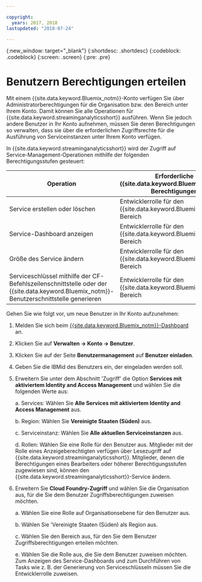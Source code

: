 ```yaml
---

copyright:
  years: 2017, 2018
lastupdated: "2018-07-24"

---
```


<!-- Attribute definitions -->
{:new_window: target="_blank"}
{:shortdesc: .shortdesc}
{:codeblock: .codeblock}
{:screen: .screen}
{:pre: .pre}

# Benutzern Berechtigungen erteilen

Mit einem {{site.data.keyword.Bluemix_notm}}-Konto verfügen Sie über Administratorberechtigungen für die Organisation bzw. den Bereich unter Ihrem Konto. Damit können Sie alle Operationen für {{site.data.keyword.streaminganalyticsshort}} ausführen. Wenn Sie jedoch andere Benutzer in Ihr Konto aufnehmen, müssen Sie deren Berechtigungen so verwalten, dass sie über die erforderlichen Zugriffsrechte für die Ausführung von Serviceinstanzen unter Ihrem Konto verfügen.

In {{site.data.keyword.streaminganalyticsshort}} wird der Zugriff auf Service-Management-Operationen mithilfe der folgenden Berechtigungsstufen gesteuert:

| Operation | Erforderliche {{site.data.keyword.Bluemix_notm}}-Berechtigungen | Erforderliche IAM-Berechtigungen |
|-----------|------------------------------|--------------------------|
| Service erstellen oder löschen | Entwicklerrolle für den {{site.data.keyword.Bluemix_notm}}-Bereich | Keine |
| Service-Dashboard anzeigen | Entwicklerrolle für den {{site.data.keyword.Bluemix_notm}}-Bereich | Anzeigeberechtigter und höher |
| Größe des Service ändern   | Entwicklerrolle für den {{site.data.keyword.Bluemix_notm}}-Bereich | Bearbeiter und höher |
| Serviceschlüssel mithilfe der CF-Befehlszeilenschnittstelle oder der {{site.data.keyword.Bluemix_notm}}-Benutzerschnittstelle generieren | Entwicklerrolle für den {{site.data.keyword.Bluemix_notm}}-Bereich | Keine |

Gehen Sie wie folgt vor, um neue Benutzer in Ihr Konto aufzunehmen:

1.	Melden Sie sich beim [{{site.data.keyword.Bluemix_notm}}-Dashboard](https://console.bluemix.net) an.

2.	Klicken Sie auf **Verwalten -> Konto -> Benutzer**.

3.	Klicken Sie auf der Seite **Benutzermanagement** auf **Benutzer einladen**.

4.	Geben Sie die IBMid des Benutzers ein, der eingeladen werden soll.

5.	Erweitern Sie unter dem Abschnitt 'Zugriff' die Option **Services mit aktiviertem Identity and Access Management** und wählen Sie die folgenden Werte aus:

	a.	Services: Wählen Sie **Alle Services mit aktiviertem Identity and Access Management** aus.

	b.	Region: Wählen Sie **Vereinigte Staaten (Süden)** aus.

	c.	Serviceinstanz: Wählen Sie **Alle aktuellen Serviceinstanzen** aus.

	d.	Rollen: Wählen Sie eine Rolle für den Benutzer aus. Mitglieder mit der Rolle eines Anzeigeberechtigten verfügen über Lesezugriff auf {{site.data.keyword.streaminganalyticsshort}}. Mitglieder, denen die Berechtigungen eines Bearbeiters oder höherer Berechtigungsstufen zugewiesen sind, können den {{site.data.keyword.streaminganalyticsshort}}-Service ändern.

6.	Erweitern Sie **Cloud Foundry-Zugriff** und wählen Sie die Organisation aus, für die Sie dem Benutzer Zugriffsberechtigungen zuweisen möchten.

	a. Wählen Sie eine Rolle auf Organisationsebene für den Benutzer aus.

	b.	Wählen Sie 'Vereinigte Staaten (Süden) als Region aus.

	c.	Wählen Sie den Bereich aus, für den Sie dem Benutzer Zugriffsberechtigungen erteilen möchten.

	e.	Wählen Sie die Rolle aus, die Sie dem Benutzer zuweisen möchten. Zum Anzeigen des Service-Dashboards und zum Durchführen von Tasks wie z. B. der Generierung von Serviceschlüsseln müssen Sie die Entwicklerrolle zuweisen.
